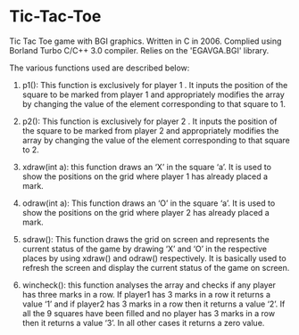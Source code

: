 # Tic-Tac-Toe
Tic Tac Toe game with BGI graphics. Written in C in 2006. Complied using Borland Turbo C/C++ 3.0 compiler. Relies on the 'EGAVGA.BGI' library. 

The various functions used are described below:

1. p1():  This function is exclusively for player 1 . It inputs the position of the square to be marked from player 1 and appropriately modifies the array by changing the value of the element corresponding to that square to 1. 

2.  p2():  This function is exclusively for player 2 . It inputs the position of the square to be marked from player 2 and appropriately modifies the array by changing the value of the element corresponding to that square to 2. 

3.  xdraw(int a): this function draws an ‘X’ in the square ‘a’. It is used to show the positions on the grid where player 1 has already placed a mark.

4.  odraw(int a): This function draws an ‘O’ in the square ‘a’. It is used to show the positions on the grid where player 2 has already placed a mark.

5. sdraw(): This function draws the grid on screen and represents the current status of the game by drawing ‘X’ and ‘O’ in the respective places by using xdraw() and odraw() respectively. It is basically used to refresh the screen and display the current status of the game on screen. 

6. wincheck(): this function analyses the array and checks if any player has three marks in a row. If player1 has 3 marks in a row it returns a value ‘1’ and if player2 has 3 marks in a row then it returns a value ‘2’. If all the 9 squares have been filled and no player has 3 marks in a row then it returns a value ‘3’. In all other cases it returns a zero value. 




